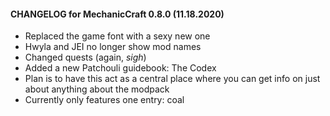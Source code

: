 #### CHANGELOG for MechanicCraft 0.8.0 (11.18.2020)

- Replaced the game font with a sexy new one
- Hwyla and JEI no longer show mod names
- Changed quests (again, *sigh*)
- Added a new Patchouli guidebook: The Codex
 - Plan is to have this act as a central place where you can get info on just about anything about the modpack
 - Currently only features one entry: coal
